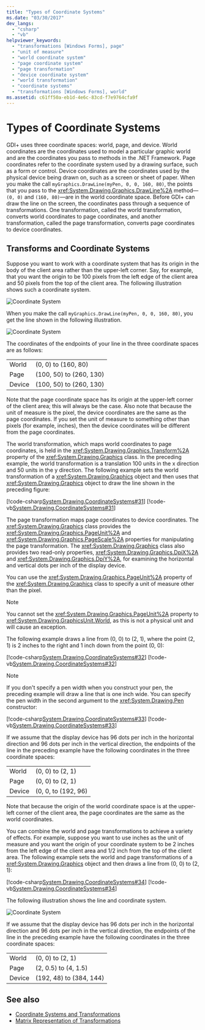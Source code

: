 ```yaml
---
title: "Types of Coordinate Systems"
ms.date: "03/30/2017"
dev_langs: 
  - "csharp"
  - "vb"
helpviewer_keywords: 
  - "transformations [Windows Forms], page"
  - "unit of measure"
  - "world coordinate system"
  - "page coordinate system"
  - "page transformation"
  - "device coordinate system"
  - "world transformation"
  - "coordinate systems"
  - "transformations [Windows Forms], world"
ms.assetid: c61ff50a-eb1d-4e6c-83cd-f7e9764cfa9f
---
```

# Types of Coordinate Systems
GDI+ uses three coordinate spaces: world, page, and device. World coordinates are the coordinates used to model a particular graphic world and are the coordinates you pass to methods in the .NET Framework. Page coordinates refer to the coordinate system used by a drawing surface, such as a form or control. Device coordinates are the coordinates used by the physical device being drawn on, such as a screen or sheet of paper. When you make the call `myGraphics.DrawLine(myPen, 0, 0, 160, 80)`, the points that you pass to the <xref:System.Drawing.Graphics.DrawLine%2A> method—`(0, 0)` and `(160, 80)`—are in the world coordinate space. Before GDI+ can draw the line on the screen, the coordinates pass through a sequence of transformations. One transformation, called the world transformation, converts world coordinates to page coordinates, and another transformation, called the page transformation, converts page coordinates to device coordinates.  
  
## Transforms and Coordinate Systems  
 Suppose you want to work with a coordinate system that has its origin in the body of the client area rather than the upper-left corner. Say, for example, that you want the origin to be 100 pixels from the left edge of the client area and 50 pixels from the top of the client area. The following illustration shows such a coordinate system.  
  
 ![Coordinate System](./media/aboutgdip05-art01.gif "AboutGdip05_art01")  
  
 When you make the call `myGraphics.DrawLine(myPen, 0, 0, 160, 80)`, you get the line shown in the following illustration.  
  
 ![Coordinate System](./media/aboutgdip05-art02.gif "AboutGdip05_art02")  
  
 The coordinates of the endpoints of your line in the three coordinate spaces are as follows:  
  
|||  
|-|-|  
|World|(0, 0) to (160, 80)|  
|Page|(100, 50) to (260, 130)|  
|Device|(100, 50) to (260, 130)|  
  
 Note that the page coordinate space has its origin at the upper-left corner of the client area; this will always be the case. Also note that because the unit of measure is the pixel, the device coordinates are the same as the page coordinates. If you set the unit of measure to something other than pixels (for example, inches), then the device coordinates will be different from the page coordinates.  
  
 The world transformation, which maps world coordinates to page coordinates, is held in the <xref:System.Drawing.Graphics.Transform%2A> property of the <xref:System.Drawing.Graphics> class. In the preceding example, the world transformation is a translation 100 units in the x direction and 50 units in the y direction. The following example sets the world transformation of a <xref:System.Drawing.Graphics> object and then uses that <xref:System.Drawing.Graphics> object to draw the line shown in the preceding figure:  
  
 [!code-csharp[System.Drawing.CoordinateSystems#31](~/samples/snippets/csharp/VS_Snippets_Winforms/System.Drawing.CoordinateSystems/CS/Class1.cs#31)]
 [!code-vb[System.Drawing.CoordinateSystems#31](~/samples/snippets/visualbasic/VS_Snippets_Winforms/System.Drawing.CoordinateSystems/VB/Class1.vb#31)]  
  
 The page transformation maps page coordinates to device coordinates. The <xref:System.Drawing.Graphics> class provides the <xref:System.Drawing.Graphics.PageUnit%2A> and <xref:System.Drawing.Graphics.PageScale%2A> properties for manipulating the page transformation. The <xref:System.Drawing.Graphics> class also provides two read-only properties, <xref:System.Drawing.Graphics.DpiX%2A> and <xref:System.Drawing.Graphics.DpiY%2A>, for examining the horizontal and vertical dots per inch of the display device.  
  
 You can use the <xref:System.Drawing.Graphics.PageUnit%2A> property of the <xref:System.Drawing.Graphics> class to specify a unit of measure other than the pixel.  
  
> [!NOTE]
> You cannot set the <xref:System.Drawing.Graphics.PageUnit%2A> property to <xref:System.Drawing.GraphicsUnit.World>, as this is not a physical unit and will cause an exception.  
  
 The following example draws a line from (0, 0) to (2, 1), where the point (2, 1) is 2 inches to the right and 1 inch down from the point (0, 0):  
  
 [!code-csharp[System.Drawing.CoordinateSystems#32](~/samples/snippets/csharp/VS_Snippets_Winforms/System.Drawing.CoordinateSystems/CS/Class1.cs#32)]
 [!code-vb[System.Drawing.CoordinateSystems#32](~/samples/snippets/visualbasic/VS_Snippets_Winforms/System.Drawing.CoordinateSystems/VB/Class1.vb#32)]  
  
> [!NOTE]
> If you don't specify a pen width when you construct your pen, the preceding example will draw a line that is one inch wide. You can specify the pen width in the second argument to the <xref:System.Drawing.Pen> constructor:  
  
 [!code-csharp[System.Drawing.CoordinateSystems#33](~/samples/snippets/csharp/VS_Snippets_Winforms/System.Drawing.CoordinateSystems/CS/Class1.cs#33)]
 [!code-vb[System.Drawing.CoordinateSystems#33](~/samples/snippets/visualbasic/VS_Snippets_Winforms/System.Drawing.CoordinateSystems/VB/Class1.vb#33)]  
  
 If we assume that the display device has 96 dots per inch in the horizontal direction and 96 dots per inch in the vertical direction, the endpoints of the line in the preceding example have the following coordinates in the three coordinate spaces:  
  
|||  
|-|-|  
|World|(0, 0) to (2, 1)|  
|Page|(0, 0) to (2, 1)|  
|Device|(0, 0, to (192, 96)|  
  
 Note that because the origin of the world coordinate space is at the upper-left corner of the client area, the page coordinates are the same as the world coordinates.  
  
 You can combine the world and page transformations to achieve a variety of effects. For example, suppose you want to use inches as the unit of measure and you want the origin of your coordinate system to be 2 inches from the left edge of the client area and 1/2 inch from the top of the client area. The following example sets the world and page transformations of a <xref:System.Drawing.Graphics> object and then draws a line from (0, 0) to (2, 1):  
  
 [!code-csharp[System.Drawing.CoordinateSystems#34](~/samples/snippets/csharp/VS_Snippets_Winforms/System.Drawing.CoordinateSystems/CS/Class1.cs#34)]
 [!code-vb[System.Drawing.CoordinateSystems#34](~/samples/snippets/visualbasic/VS_Snippets_Winforms/System.Drawing.CoordinateSystems/VB/Class1.vb#34)]  
  
 The following illustration shows the line and coordinate system.  
  
 ![Coordinate System](./media/aboutgdip05-art03.gif "AboutGdip05_art03")  
  
 If we assume that the display device has 96 dots per inch in the horizontal direction and 96 dots per inch in the vertical direction, the endpoints of the line in the preceding example have the following coordinates in the three coordinate spaces:  
  
|||  
|-|-|  
|World|(0, 0) to (2, 1)|  
|Page|(2, 0.5) to (4, 1.5)|  
|Device|(192, 48) to (384, 144)|  
  
## See also

- [Coordinate Systems and Transformations](coordinate-systems-and-transformations.md)
- [Matrix Representation of Transformations](matrix-representation-of-transformations.md)

